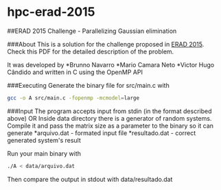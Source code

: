 # hpc-erad-2015
##ERAD 2015 Challenge - Parallelizing Gaussian elimination

###About
This is a solution for the challenge proposed in [ERAD 2015].
Check this PDF for the detailed description of the problem.

It was developed by
*Brunno Navarro
*Mario Camara Neto
*Victor Hugo Cândido
and written in C using the OpenMP API

###Executing
Generate the binary file for src/main.c with
```sh
gcc -o A src/main.c -fopenmp -mcmodel=large
```

###Input
The program accepts input from stdin (in the format described above)
OR
Inside data directory there is a generator of random systems. Compile it and
pass the matrix size as a parameter to the binary so it can generate
*arquivo.dat - formated input file
*resultado.dat - correct generated system's result

Run your main binary with
```sh
./A < data/arquivo.dat
```

Then compare the output in stdout with data/resultado.dat


[erad 2015]:http://www.dcce.ibilce.unesp.br/erad/desafio.html
[pdf]:http://www.dcce.ibilce.unesp.br/erad/problema.pdf
